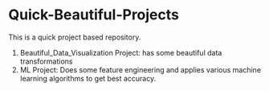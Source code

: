 # Quick-Beautiful-Projects

This is a quick project based repository.

1. Beautiful_Data_Visualization Project: has some beautiful data transformations
2. ML Project: Does some feature engineering and applies various machine learning algorithms to get best accuracy.

